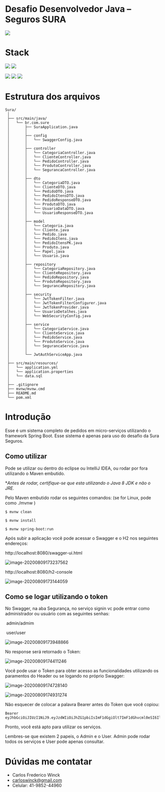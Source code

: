 # Desafio Desenvolvedor Java – Seguros SURA

![](https://img.shields.io/badge/build-success-brightgreen.svg)

# Stack

![](https://img.shields.io/badge/java_8-✓-blue.svg)
![](https://img.shields.io/badge/spring_boot-✓-blue.svg)

![](https://img.shields.io/badge/h2-✓-blue.svg)
![](https://img.shields.io/badge/jwt-✓-blue.svg)
![](https://img.shields.io/badge/swagger_2-✓-blue.svg)



# Estrutura dos arquivos

```
Sura/
 │
 ├── src/main/java/
 │   └── br.com.sure
 │       ├── SuraApplication.java
 │       │
 │       ├── config
 │       │   └── SwaggerConfig.java
 │       │
 │       ├── controller
 │       │   └── CategoriaController.java
 │       │   └── ClienteController.java
 │       │   └── PedidoController.java
 │       │   └── ProdutoController.java
 │       │   └── SegurancaController.java
 │       │
 │       ├── dto
 │       │   └── CategoriaDTO.java
 │       │   └── ClienteDTO.java
 │       │   └── PedidoDTO.java
 │       │   └── PedidoItensDTO.java
 │       │   └── PedidoResponseDTO.java
 │       │   └── ProdutoDTO.java
 │       │   └── UsuarioDataDTO.java
 │       │   └── UsuarioResponseDTO.java
 │       │
 │       ├── model
 │       │   └── Categoria.java
 │       │   └── Cliente.java
 │       │   └── Pedido.java
 │       │   └── PedidoItens.java
 │       │   └── PedidoItensPK.java
 │       │   └── Produto.java
 │       │   └── Papel.java
 │       │   └── Usuario.java
 │       │
 │       ├── repository
 │       │   └── CategoriaRepository.java
 │       │   └── ClienteRepository.java
 │       │   └── PedidoRepository.java
 │       │   └── ProdutoRepository.java
 │       │   └── SegurancaRepository.java
 │       │
 │       ├── security
 │       │   └── JwtTokenFilter.java
 │       │   └── JwtTokenFilterConfigurer.java
 │       │   └── JwtTokenProvider.java
 │       │   └── UsuarioDetalhes.java
 │       │   └── WebSecurityConfig.java
 │       │
 │       ├── service
 │       │   └── CategoriaService.java
 │       │   └── ClienteService.java
 │       │   └── PedidoService.java
 │       │   └── ProdutoService.java
 │       │   └── SegurancaService.java
 │       │
 │       └── JwtAuthServiceApp.java
 │
 ├── src/main/resources/
 │   └── application.yml
 │   └── application.properties
 │   └── data.sql
 │
 ├── .gitignore
 ├── mvnw/mvnw.cmd
 ├── README.md
 └── pom.xml
```

# Introdução

Esse é um sistema completo de pedidos em micro-serviços utilizando o framework Spring Boot. Esse sistema é apenas para uso do desafio da Sura Seguros.



## Como utilizar

Pode se utilizar ou dentro do eclipse ou IntelliJ IDEA, ou rodar por fora utilizando o Maven embutido.

**Antes de rodar, certifique-se que esta utilizando o Java 8 JDK e não o JRE.*



Pelo Maven embutido rodar os seguintes comandos: (se for Linux, pode como ./mvnw )

```
$ mvnw clean
```

```
$ mvnw install
```

```
$ mvnw spring-boot:run
```



Após subir a aplicação você pode acessar o Swagger e o H2 nos seguintes endereços:

http://localhost:8080/swagger-ui.html

![image-20200809173237562](C:\Users\Carlos\AppData\Roaming\Typora\typora-user-images\image-20200809173237562.png)



http://localhost:8080/h2-console

![image-20200809173144059](C:\Users\Carlos\AppData\Roaming\Typora\typora-user-images\image-20200809173144059.png)

## Como se logar utilizando o token

No Swagger, na aba Segurança, no serviço signin vc pode entrar como administrador ou usuário com as seguintes senhas:

​	admin/admim

​	user/user



![image-20200809173948866](C:\Users\Carlos\AppData\Roaming\Typora\typora-user-images\image-20200809173948866.png)



No response será retornado o Token:

![image-20200809174411246](C:\Users\Carlos\AppData\Roaming\Typora\typora-user-images\image-20200809174411246.png)

Você pode usar o Token para obter acesso as funcionalidades utilizando os paramentos do Header ou se logando no próprio Swagger:

![image-20200809174728140](C:\Users\Carlos\AppData\Roaming\Typora\typora-user-images\image-20200809174728140.png)

![image-20200809174931274](C:\Users\Carlos\AppData\Roaming\Typora\typora-user-images\image-20200809174931274.png)



Não esquecer de colocar a palavra Bearer antes do Token que você copiou:

```
Bearer eyJhbGciOiJIUzI1NiJ9.eyJzdWIiOiJhZG1pbiIsImF1dGgiOlt7ImF1dGhvcml0eSI6IlJPTEVfQURNSU4ifV0sImlhdCI6MTU5NzAwNjEwMiwiZXhwIjoxNTk3MDA2NDAyfQ.HZZTZbz5emzk7x7HZ5uABLUd5lpH2gUxkgRiDUeZryU
```



Pronto, você está apto para utilizar os serviços. 

Lembres-se que existem 2 papeis, o Admin e o User. Admin pode rodar todos os serviços e User pode apenas consultar.



# Dúvidas me contatar

- Carlos Frederico Winck
- carloswinck@gmail.com
- Celular:  41-9852-44960
